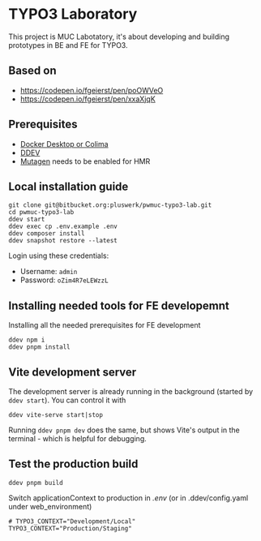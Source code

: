 # TYPO3 Laboratory

This project is MUC Labotatory, it's about developing and building prototypes in BE and FE for TYPO3.


## Based on

- https://codepen.io/fgeierst/pen/poOWVeO
- https://codepen.io/fgeierst/pen/xxaXjqK


## Prerequisites

- [Docker Desktop or Colima](https://ddev.readthedocs.io/en/latest/users/install/docker-installation/)
- [DDEV](https://ddev.readthedocs.io/en/latest/)
- [Mutagen](https://ddev.readthedocs.io/en/latest/users/install/performance/#mutagen) needs to be enabled for HMR


## Local installation guide

	git clone git@bitbucket.org:pluswerk/pwmuc-typo3-lab.git
	cd pwmuc-typo3-lab
	ddev start
	ddev exec cp .env.example .env
	ddev composer install
	ddev snapshot restore --latest

Login using these credentials:

- Username: `admin`
- Password: `oZim4R7eLEWzzL`

## Installing needed tools for FE developemnt

Installing all the needed prerequisites for FE development

	ddev npm i
    ddev pnpm install
## Vite development server

The development server is already running in the background (started by `ddev start`). You can control it with

	ddev vite-serve start|stop

Running `ddev pnpm dev` does the same, but shows Vite's output in the terminal - which is helpful for debugging.


## Test the production build

	ddev pnpm build

Switch applicationContext to production in _.env_ (or in .ddev/config.yaml under web_environment)

	# TYPO3_CONTEXT="Development/Local"
	TYPO3_CONTEXT="Production/Staging"
